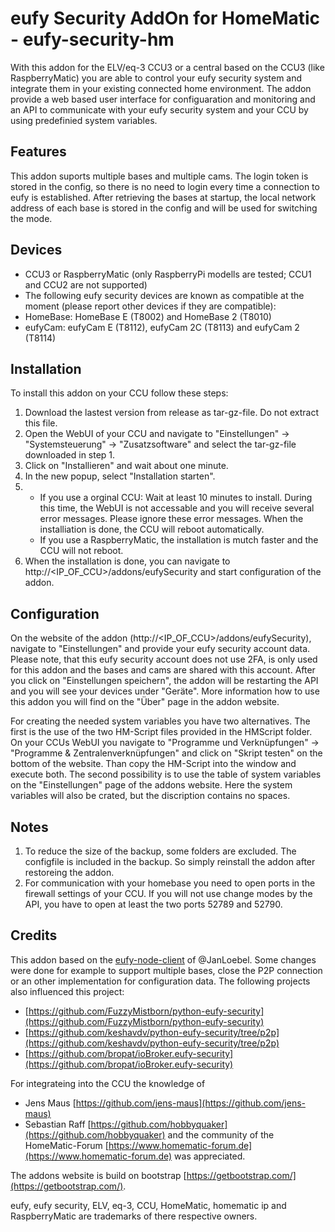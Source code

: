 # eufy Security AddOn for HomeMatic - eufy-security-hm
With this addon for the ELV/eq-3 CCU3 or a central based on the CCU3 (like RaspberryMatic) you are able to control your eufy security system and integrate them in your existing connected home environment. The addon provide a web based user interface for configuaration and monitoring and an API to communicate with your eufy security system and your CCU by using predefinied system variables.

## Features
This addon suports multiple bases and multiple cams. The login token is stored in the config, so there is no need to login every time a connection to eufy is established. After retrieving the bases at startup, the local network address of each base is stored in the config and will be used for switching the mode.

## Devices
* CCU3 or RaspberryMatic (only RaspberryPi modells are tested; CCU1 and CCU2 are not supported)
* The following eufy security devices are known as compatible at the moment (please report other devices if they are compatible):
 * HomeBase: HomeBase E (T8002) and HomeBase 2 (T8010)
 * eufyCam: eufyCam E (T8112), eufyCam 2C (T8113) and eufyCam 2 (T8114)

## Installation
To install this addon on your CCU follow these steps:
1. Download the lastest version from release as tar-gz-file. Do not extract this file.
2. Open the WebUI of your CCU and navigate to "Einstellungen" -> "Systemsteuerung" -> "Zusatzsoftware" and select the tar-gz-file downloaded in step 1.
3. Click on "Installieren" and wait about one minute.
4. In the new popup, select "Installation starten".
5. - If you use a orginal CCU: Wait at least 10 minutes to install. During this time, the WebUI is not accessable and you will receive several error messages. Please ignore these error messages. When the installiation is done, the CCU will reboot automatically.
   - If you use a RaspberryMatic, the installation is mutch faster and the CCU will not reboot.
6. When the installation is done, you can navigate to http://<IP_OF_CCU>/addons/eufySecurity and start configuration of the addon.

## Configuration
On the website of the addon (http://<IP_OF_CCU>/addons/eufySecurity), navigate to "Einstellungen" and provide your eufy security account data. Please note, that this eufy security account does not use 2FA, is only used for this addon and the bases and cams are shared with this account. After you click on "Einstellungen speichern", the addon will be restarting the API and you will see your devices under "Geräte". More information how to use this addon you will find on the "Über" page in the addon website.

For creating the needed system variables you have two alternatives.
The first is the use of the two HM-Script files provided in the HMScript folder. On your CCUs WebUI you navigate to "Programme und Verknüpfungen" -> "Programme & Zentralenverknüpfungen" and click on "Skript testen" on the bottom of the website. Than copy the HM-Script into the window and execute both.
The second possibility is to use the table of system variables on the "Einstellungen" page of the addons website. Here the system variables will also be crated, but the discription contains no spaces.

## Notes
1. To reduce the size of the backup, some folders are excluded. The configfile is included in the backup. So simply reinstall the addon after restoreing the addon.
2. For communication with your homebase you need to open ports in the firewall settings of your CCU. If you will not use change modes by the API, you have to open at least the two ports 52789 and 52790.

## Credits
This addon based on the [eufy-node-client](https://github.com/JanLoebel/eufy-node-client) of @JanLoebel. Some changes were done for example to support multiple bases, close the P2P connection or an other implementation for configuration data. The following projects also influenced this project:
- [https://github.com/FuzzyMistborn/python-eufy-security](https://github.com/FuzzyMistborn/python-eufy-security)
- [https://github.com/keshavdv/python-eufy-security/tree/p2p](https://github.com/keshavdv/python-eufy-security/tree/p2p)
- [https://github.com/bropat/ioBroker.eufy-security](https://github.com/bropat/ioBroker.eufy-security)

For integrateing into the CCU the knowledge of
- Jens Maus [https://github.com/jens-maus](https://github.com/jens-maus)
- Sebastian Raff [https://github.com/hobbyquaker](https://github.com/hobbyquaker)
and the community of the HomeMatic-Forum [https://www.homematic-forum.de](https://www.homematic-forum.de) was appreciated.

The addons website is build on bootstrap [https://getbootstrap.com/](https://getbootstrap.com/).

eufy, eufy security, ELV, eq-3, CCU, HomeMatic, homematic ip and RaspberryMatic are trademarks of there respective owners.